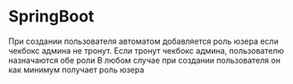 # SpringBoot
При создании пользователя автоматом добавляется роль юзера если чекбокс админа не тронут. Если тронут чекбокс админа, пользователю назначаются обе роли
В любом случае при создании пользователя он как минимум получает роль юзера

